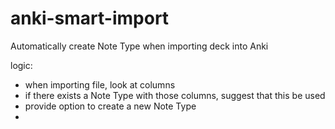 # anki-smart-import
Automatically create Note Type when importing deck into Anki


logic:
- when importing file, look at columns
- if there exists a Note Type with those columns, suggest that this be used
- provide option to create a new Note Type
- 